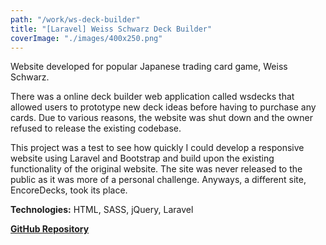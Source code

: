 ```yaml
---
path: "/work/ws-deck-builder"
title: "[Laravel] Weiss Schwarz Deck Builder"
coverImage: "./images/400x250.png"
---
```

Website developed for popular Japanese trading card game, Weiss Schwarz.

There was a online deck builder web application called wsdecks that allowed users to prototype new deck ideas before having to purchase any cards. Due to various reasons, the website was shut down and the owner refused to release the existing codebase.

This project was a test to see how quickly I could develop a responsive website using Laravel and Bootstrap and build upon the existing functionality of the original website. The site was never released to the public as it was more of a personal challenge. Anyways, a different site, EncoreDecks, took its place.

**Technologies:** HTML, SASS, jQuery, Laravel

[**GitHub Repository**](https://github.com/L-Dragon5/ws-deck-builder)
